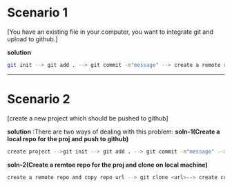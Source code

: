 # Scenario 1
[You have an existing file in your computer, you want to integrate git and upload to github.]

**solution**
```bash
git init --> git add . --> git commit -m"message" --> create a remote repo and copy repo url -->git remote add origin <url> --> git push origin  main --set-upstream -->git push
```
---
# Scenario 2
[create a new project which should be pushed to github]

**solution**
:There are two ways of dealing with this problem:
**soln-1(Create a local repo for the proj and push to github)**
```bash
create project -->git init --> git add . --> git commit -m"message" --> create a remote repo and copy repo url -->git remote add origin <url> --> git push origin main --set-upstream -->git push
```
**soln-2(Create a remtoe repo for the proj and clone on local machine)**
```bash
create a remote repo and copy repo url --> git clone <url>--> create code for project--> git push origin main --set-upstream -->git push
```